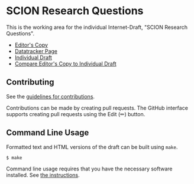 # SCION Research Questions

This is the working area for the individual Internet-Draft, "SCION Research Questions".

* [Editor's Copy](https://scionassociation.github.io/scion-research_I-D/#go.draft-meynell-scion-research-questions.html)
* [Datatracker Page](https://datatracker.ietf.org/doc/draft-meynell-scion-research-questions)
* [Individual Draft](https://datatracker.ietf.org/doc/html/draft-meynell-scion-research-questions)
* [Compare Editor's Copy to Individual Draft](https://scionassociation.github.io/scion-research_I-D/#go.draft-meynell-scion-research-questions.diff)


## Contributing

See the
[guidelines for contributions](https://github.com/scionassociation/scion-research_I-D/blob/main/CONTRIBUTING.md).

Contributions can be made by creating pull requests.
The GitHub interface supports creating pull requests using the Edit (✏) button.


## Command Line Usage

Formatted text and HTML versions of the draft can be built using `make`.

```sh
$ make
```

Command line usage requires that you have the necessary software installed.  See
[the instructions](https://github.com/martinthomson/i-d-template/blob/main/doc/SETUP.md).

